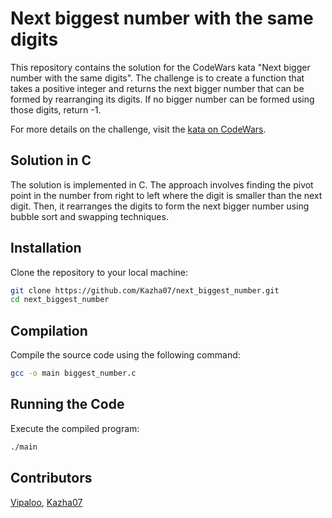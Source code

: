 # Next biggest number with the same digits

This repository contains the solution for the CodeWars kata "Next bigger number with the same digits". The challenge is to create a function that takes a positive integer and returns the next bigger number that can be formed by rearranging its digits. If no bigger number can be formed using those digits, return -1.

For more details on the challenge, visit the [kata on CodeWars](https://www.codewars.com/kata/55983863da40caa2c900004e).

## Solution in C

The solution is implemented in C. The approach involves finding the pivot point in the number from right to left where the digit is smaller than the next digit. Then, it rearranges the digits to form the next bigger number using bubble sort and swapping techniques.

## Installation

Clone the repository to your local machine:

```bash
git clone https://github.com/Kazha07/next_biggest_number.git
cd next_biggest_number
```

## Compilation

Compile the source code using the following command:

```bash
gcc -o main biggest_number.c
```

## Running the Code

Execute the compiled program:

```bash
./main
```


## Contributors

[Vipaloo](https://github.com/Vipaloo), [Kazha07](https://github.com/Kazha07)